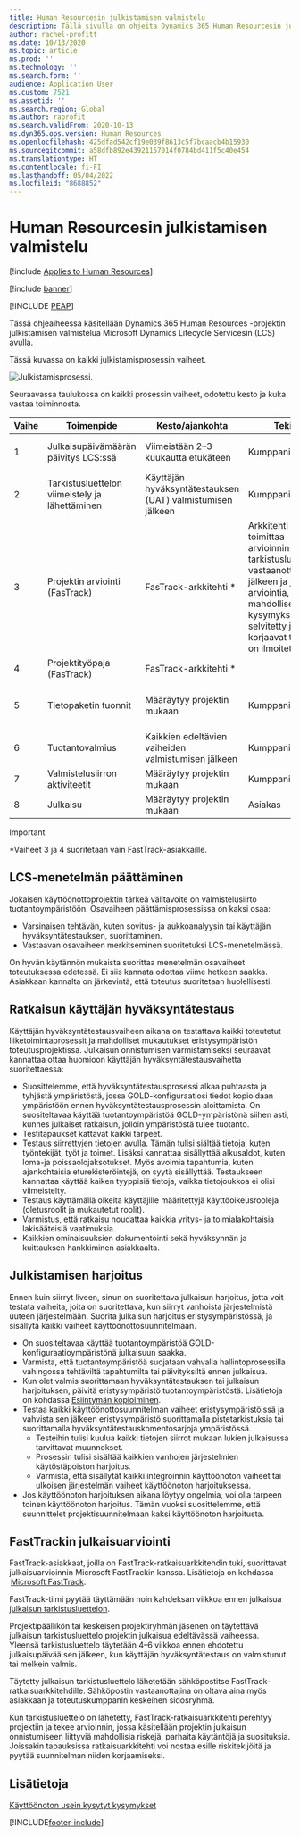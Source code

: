 ```yaml
---
title: Human Resourcesin julkistamisen valmistelu
description: Tällä sivulla on ohjeita Dynamics 365 Human Resourcesin julkaisemisen valmisteluun.
author: rachel-profitt
ms.date: 10/13/2020
ms.topic: article
ms.prod: ''
ms.technology: ''
ms.search.form: ''
audience: Application User
ms.custom: 7521
ms.assetid: ''
ms.search.region: Global
ms.author: raprofit
ms.search.validFrom: 2020-10-13
ms.dyn365.ops.version: Human Resources
ms.openlocfilehash: 425dfad542cf19e039f8613c5f7bcaacb4b15930
ms.sourcegitcommit: a58dfb892e43921157014f0784bd411f5c40e454
ms.translationtype: HT
ms.contentlocale: fi-FI
ms.lasthandoff: 05/04/2022
ms.locfileid: "8688852"
---
```

# <a name="prepare-for-human-resources-go-live"></a>Human Resourcesin julkistamisen valmistelu

[!include [Applies to Human Resources](../includes/applies-to-hr.md)]

[!include [banner](../includes/banner.md)]


[!INCLUDE [PEAP](../includes/peap-2.md)]

Tässä ohjeaiheessa käsitellään Dynamics 365 Human Resources -projektin julkistamisen valmistelua Microsoft Dynamics Lifecycle Servicesin (LCS) avulla. 

Tässä kuvassa on kaikki julkistamisprosessin vaiheet. 

![Julkistamisprosessi.](./media/hr-admin-go-live-prepare-process.png)

Seuraavassa taulukossa on kaikki prosessin vaiheet, odotettu kesto ja kuka vastaa toiminnosta.

| Vaihe | Toimenpide | Kesto/ajankohta | Tekijä | Muistiinpanot |
| --- | --- | --- | --- |--- |
| 1 | Julkaisupäivämäärän päivitys LCS:ssä | Viimeistään 2–3 kuukautta etukäteen | Kumppani/asiakas | Välitavoitepäivämäärät on pidettävä ajan tasalla koko ajan. |
| 2 | Tarkistusluettelon viimeistely ja lähettäminen | Käyttäjän hyväksyntätestauksen (UAT) valmistumisen jälkeen | Kumppani/asiakas | Noudata [FastTrackin julkaisuarvioinnissa](hr-admin-go-live-prepare.md#fasttrack-go-live-assessment) olevia ohjeita. |
| 3 | Projektin arviointi (FasTrack) | FasTrack-arkkitehti * | Arkkitehti toimittaa arvioinnin tarkistusluettelon vastaanottamisen jälkeen ja jatkaa arviointia, kunnes mahdolliset kysymykset on selvitetty ja korjaavat toimet on ilmoitettu. |
| 4 | Projektityöpaja (FasTrack) | FasTrack-arkkitehti * | |
| 5 | Tietopaketin tuonnit | Määräytyy projektin mukaan | Kumppani/asiakas | Noudata kohdassa [Tietojen hallinnan yleiskatsaus](../fin-ops-core/dev-itpro/data-entities/data-entities-data-packages.md) olevia ohjeita.|
| 6 | Tuotantovalmius | Kaikkien edeltävien vaiheiden valmistumisen jälkeen | Kumppani/asiakas | Kumppani/asiakas ottaa vastuun tuotantoympäristöstä.|
| 7 | Valmistelusiirron aktiviteetit | Määräytyy projektin mukaan | Kumppani/asiakas | |
| 8 | Julkaisu | Määräytyy projektin mukaan | Asiakas | |

> [!IMPORTANT]
> *Vaiheet 3 ja 4 suoritetaan vain FastTrack-asiakkaille.

## <a name="completing-the-lcs-methodology"></a>LCS-menetelmän päättäminen

Jokaisen käyttöönottoprojektin tärkeä välitavoite on valmistelusiirto tuotantoympäristöön. Osavaiheen päättämisprosessissa on kaksi osaa: 

- Varsinaisen tehtävän, kuten sovitus- ja aukkoanalyysin tai käyttäjän hyväksyntätestauksen, suorittaminen. 
- Vastaavan osavaiheen merkitseminen suoritetuksi LCS-menetelmässä. 

On hyvän käytännön mukaista suorittaa menetelmän osavaiheet toteutuksessa edetessä. Ei siis kannata odottaa viime hetkeen saakka. Asiakkaan kannalta on järkevintä, että toteutus suoritetaan huolellisesti. 

## <a name="uat-for-your-solution"></a>Ratkaisun käyttäjän hyväksyntätestaus

Käyttäjän hyväksyntätestausvaiheen aikana on testattava kaikki toteutetut liiketoimintaprosessit ja mahdolliset mukautukset eristysympäristön toteutusprojektissa. Julkaisun onnistumisen varmistamiseksi seuraavat kannattaa ottaa huomioon käyttäjän hyväksyntätestausvaihetta suoritettaessa: 

- Suosittelemme, että hyväksyntätestausprosessi alkaa puhtaasta ja tyhjästä ympäristöstä, jossa GOLD-konfiguraatiosi tiedot kopioidaan ympäristöön ennen hyväksyntätestausprosessin aloittamista. On suositeltavaa käyttää tuotantoympäristöä GOLD-ympäristönä siihen asti, kunnes julkaiset ratkaisun, jolloin ympäristöstä tulee tuotanto.
- Testitapaukset kattavat kaikki tarpeet. 
- Testaus siirrettyjen tietojen avulla. Tämän tulisi siältää tietoja, kuten työntekijät, työt ja toimet. Lisäksi kannattaa sisällyttää alkusaldot, kuten loma-ja poissaolojaksotukset. Myös avoimia tapahtumia, kuten ajankohtaisia eturekisteröintejä, on syytä sisällyttää. Testaukseen kannattaa käyttää kaiken tyyppisiä tietoja, vaikka tietojoukkoa ei olisi viimeistelty. 
- Testaus käyttämällä oikeita käyttäjille määritettyjä käyttöoikeusrooleja (oletusroolit ja mukautetut roolit). 
- Varmistus, että ratkaisu noudattaa kaikkia yritys- ja toimialakohtaisia lakisääteisiä vaatimuksia. 
- Kaikkien ominaisuuksien dokumentointi sekä hyväksynnän ja kuittauksen hankkiminen asiakkaalta. 

## <a name="mock-go-live"></a>Julkistamisen harjoitus

Ennen kuin siirryt liveen, sinun on suoritettava julkaisun harjoitus, jotta voit testata vaiheita, joita on suoritettava, kun siirryt vanhoista järjestelmistä uuteen järjestelmään. Suorita julkaisun harjoitus eristysympäristössä, ja sisällytä kaikki vaiheet käyttöönottosuunnitelmaan.

- On suositeltavaa käyttää tuotantoympäristöä GOLD-konfiguraatioympäristönä julkaisuun saakka.
- Varmista, että tuotantoympäristöä suojataan vahvalla hallintoprosessilla vahingossa tehtäviltä tapahtumilta tai päivityksiltä ennen julkaisua.
- Kun olet valmis suorittamaan hyväksyntätestauksen tai julkaisun harjoituksen, päivitä eristysympäristö tuotantoympäristöstä. Lisätietoja on kohdassa [Esiintymän kopioiminen](hr-admin-setup-copy-instance.md).
- Testaa kaikki käyttöönottosuunnitelman vaiheet eristysympäristöissä ja vahvista sen jälkeen eristysympäristö suorittamalla pistetarkistuksia tai suorittamalla hyväksyntätestauskomentosarjoja ympäristössä.
  - Testeihin tulisi kuulua kaikki tietojen siirrot mukaan lukien julkaisussa tarvittavat muunnokset.
  - Prosessin tulisi sisältää kaikkien vanhojen järjestelmien käytöstäpoiston harjoitus.
  - Varmista, että sisällytät kaikki integroinnin käyttöönoton vaiheet tai ulkoisen järjestelmän vaiheet käyttöönoton harjoituksessa.
- Jos käyttöönoton harjoituksen aikana löytyy ongelmia, voi olla tarpeen toinen käyttöönoton harjoitus. Tämän vuoksi suosittelemme, että suunnittelet projektisuunnitelmaan kaksi käyttöönoton harjoitusta.

## <a name="fasttrack-go-live-assessment"></a>FastTrackin julkaisuarviointi

FastTrack-asiakkaat, joilla on FastTrack-ratkaisuarkkitehdin tuki, suorittavat julkaisuarvioinnin Microsoft FastTrackin kanssa. Lisätietoja on kohdassa  [Microsoft FastTrack](/dynamics365/fasttrack/). 

FastTrack-tiimi pyytää täyttämään noin kahdeksan viikkoa ennen julkaisua [julkaisun tarkistusluettelon](https://go.microsoft.com/fwlink/?linkid=2146013).

Projektipäällikön tai keskeisen projektiryhmän jäsenen on täytettävä julkaisun tarkistusluettelo projektin julkaisua edeltävässä vaiheessa. Yleensä tarkistusluettelo täytetään 4–6 viikkoa ennen ehdotettu julkaisupäivää sen jälkeen, kun käyttäjän hyväksyntätestaus on valmistunut tai melkein valmis. 

Täytetty julkaisun tarkistusluettelo lähetetään sähköpostitse FastTrack-ratkaisuarkkitehdille. Sähköpostin vastaanottajina on oltava aina myös asiakkaan ja toteutuskumppanin keskeinen sidosryhmä. 

Kun tarkistusluettelo on lähetetty, FastTrack-ratkaisuarkkitehti perehtyy projektiin ja tekee arvioinnin, jossa käsitellään projektin julkaisun onnistumiseen liittyviä mahdollisia riskejä, parhaita käytäntöjä ja suosituksia. Joissakin tapauksissa ratkaisuarkkitehti voi nostaa esille riskitekijöitä ja pyytää suunnitelman niiden korjaamiseksi. 

## <a name="see-also"></a>Lisätietoja

[Käyttöönoton usein kysytyt kysymykset](hr-admin-go-live-faq.md)


[!INCLUDE[footer-include](../includes/footer-banner.md)]
